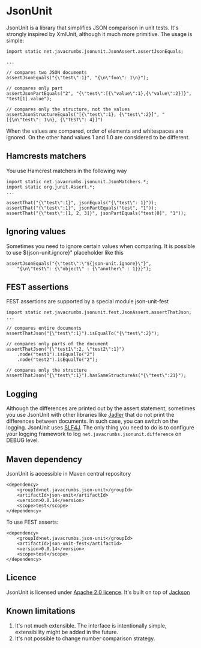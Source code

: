 JsonUnit
===========

JsonUnit is a library that simplifies JSON comparison in unit tests. It's strongly inspired by XmlUnit, although it much more primitive. The usage is
simple:

    import static net.javacrumbs.jsonunit.JsonAssert.assertJsonEquals;
    
    ...

    // compares two JSON documents
    assertJsonEquals("{\"test\":1}", "{\n\"foo\": 1\n}");

    // compares only part
    assertJsonPartEquals("2", "{\"test\":[{\"value\":1},{\"value\":2}]}", "test[1].value");

    // compares only the structure, not the values
    assertJsonStructureEquals("[{\"test\":1}, {\"test\":2}]", "[{\n\"test\": 1\n}, {\"TEST\": 4}]")
    
When the values are compared, order of elements and whitespaces are ignored. On the other hand values 1 and 1.0 are considered to be different.

Hamcrests matchers
----------------
You use Hamcrest matchers in the following way

    import static net.javacrumbs.jsonunit.JsonMatchers.*;
    import static org.junit.Assert.*;
    ...

    assertThat("{\"test\":1}", jsonEquals("{\"test\": 1}"));
    assertThat("{\"test\":1}", jsonPartEquals("test", "1"));
    assertThat("{\"test\":[1, 2, 3]}", jsonPartEquals("test[0]", "1"));

Ignoring values
----------------
Sometimes you need to ignore certain values when comparing. It is possible to use ${json-unit.ignore}"
placeholder like this

    assertJsonEquals("{\"test\":\"${json-unit.ignore}\"}",
        "{\n\"test\": {\"object\" : {\"another\" : 1}}}");

FEST assertions
---------------
FEST assertions are supported by a special module json-unit-fest

    import static net.javacrumbs.jsonunit.fest.JsonAssert.assertThatJson;
    ...

    // compares entire documents
    assertThatJson("{\"test\":1}").isEqualTo("{\"test\":2}");

    // compares only parts of the document
    assertThatJson("{\"test1\":2, \"test2\":1}")
        .node("test1").isEqualTo("2")
        .node("test2").isEqualTo("2");

    // compares only the structure
    assertThatJson("{\"test\":1}").hasSameStructureAs("{\"test\":21}");


Logging
-------
Although the differences are printed out by the assert statement, sometimes you use JsonUnit with other libraries like
[Jadler](http://jadler.net) that do not print the differences between documents. In such case, you can switch on the
logging. JsonUnit uses [SLF4J](http://www.slf4j.org/). The only thing you need to do is to configure your logging
framework to log `net.javacrumbs.jsonunit.difference` on DEBUG level.

Maven dependency
----------------
JsonUnit is accessible in Maven central repository
	
	<dependency>
    	<groupId>net.javacrumbs.json-unit</groupId>
    	<artifactId>json-unit</artifactId>
    	<version>0.0.14</version>
    	<scope>test</scope>
	</dependency>

To use FEST asserts:

	<dependency>
    	<groupId>net.javacrumbs.json-unit</groupId>
    	<artifactId>json-unit-fest</artifactId>
    	<version>0.0.14</version>
    	<scope>test</scope>
	</dependency>
	
Licence
-------
JsonUnit is licensed under [Apache 2.0 licence](https://www.apache.org/licenses/LICENSE-2.0). It's built on top 
of [Jackson](http://jackson.codehaus.org/)


Known limitations
-----------------
1. It's not much extensible. The interface is intentionally simple, extensibility might be added in the future. 
2. It's not possible to change number comparison strategy. 
